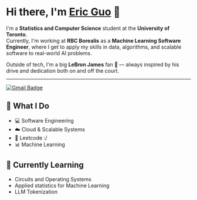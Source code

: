 # Hi there, I'm [Eric Guo](https://ericguo1230.github.io/erics-portfolio/) 👋  

I'm a **Statistics and Computer Science** student at the **University of Toronto**.  
Currently, I'm working at **RBC Borealis** as a **Machine Learning Software Engineer**, where I get to apply my skills in data, algorithms, and scalable software to real-world AI problems.  

Outside of tech, I'm a big **LeBron James** fan 🏀 — always inspired by his drive and dedication both on and off the court.  

---
[![Gmail Badge](https://img.shields.io/badge/-eric.guo1230@gmail.com-c14438?style=flat&logo=Gmail&logoColor=white&link=mailto:eric.guo1230@gmail.com)](mailto:eric.guo1230@gmail.com)

## 🔧 What I Do
- 💻 Software Engineering
- ☁️ Cloud & Scalable Systems
- 🧩 Leetcode :/
- 📊 Machine Learning  

## 🌱 Currently Learning
- Circuits and Operating Systems
- Applied statistics for Machine Learning 
- LLM Tokenization
